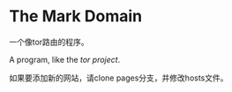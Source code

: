 # The Mark Domain

一个像tor路由的程序。

A program, like the *tor project*.

如果要添加新的网站，请clone pages分支，并修改hosts文件。
